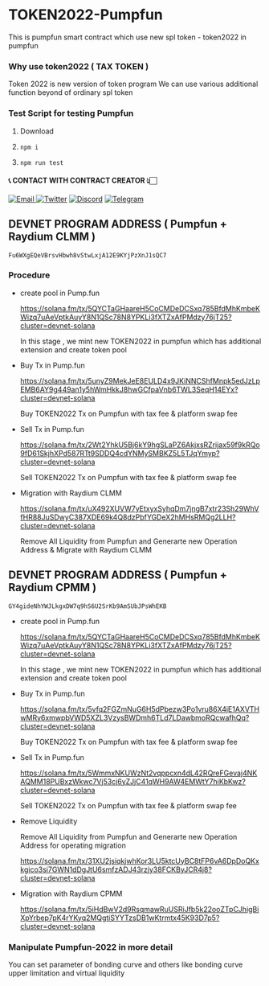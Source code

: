 # TOKEN2022-Pumpfun

This is pumpfun smart contract which use new spl token - token2022 in pumpfun

### Why use token2022 ( TAX TOKEN )

Token 2022 is new version of token program
We can use various additional function beyond of ordinary spl token

### Test Script for testing Pumpfun

1. Download

2. ```npm i```

3. ```npm run test```


<h4> 📞 CONTACT WITH CONTRACT CREATOR 👆🏻 </h4>

<div style={{display : flex ; justify-content : space-evenly}}> 
    <a href="mailto:nakao95911@gmail.com" target="_blank">
        <img alt="Email"
        src="https://img.shields.io/badge/Email-00599c?style=for-the-badge&logo=gmail&logoColor=white"/>
    </a>
     <a href="https://x.com/_wizardev" target="_blank"><img alt="Twitter"
        src="https://img.shields.io/badge/Twitter-000000?style=for-the-badge&logo=x&logoColor=white"/></a>
    <a href="https://discordapp.com/users/471524111512764447" target="_blank"><img alt="Discord"
        src="https://img.shields.io/badge/Discord-7289DA?style=for-the-badge&logo=discord&logoColor=white"/></a>
    <a href="https://t.me/wizardev" target="_blank"><img alt="Telegram"
        src="https://img.shields.io/badge/Telegram-26A5E4?style=for-the-badge&logo=telegram&logoColor=white"/></a>
</div>

## DEVNET PROGRAM ADDRESS ( Pumpfun + Raydium CLMM )
```
Fu6WXgEQeVBrsvHbwh8vStwLxjA12E9KYjPzXnJ1sQC7
```


### Procedure

- create pool in Pump.fun

    https://solana.fm/tx/5QYCTaGHaareH5CoCMDeDCSxq785BfdMhKmbeKWizq7uAeVptkAuyY8N1QSc78N8YPKLi3fXTZxAfPMdzy76jT25?cluster=devnet-solana

  In this stage , we mint new TOKEN2022 in pumpfun which has additional extension and create token pool

- Buy Tx in Pump.fun

    https://solana.fm/tx/5unyZ9MekJeE8EULD4x9JKiNNCShfMnpk5edJzLpEMB6AY9g449an1y5hWmHkkJ8hwGCfpaVnb6TWL3SeqH14EYx?cluster=devnet-solana

  Buy TOKEN2022 Tx on Pumpfun with tax fee & platform swap fee

- Sell Tx in Pump.fun

  https://solana.fm/tx/2Wt2YhkU5Bj6kY9hgSLaPZ6AkjxsRZrijax59f9kRQo9fD61SkjhXPd587RTt9SDDQ4cdYNMySMBKZ5L5TJqYmyp?cluster=devnet-solana

  Sell TOKEN2022 Tx on Pumpfun with tax fee & platform swap fee

- Migration with Raydium CLMM

  https://solana.fm/tx/uX492XUVW7yEtxyxSyhqDm7jngB7xtr23Sh29WhVfHR88JuSDwyC387XDE69k4Q8dzPbfYGDeX2hMHsRMQg2LLH?cluster=devnet-solana

  Remove All Liquidity from Pumpfun and Generarte new Operation Address & Migrate with Raydium CLMM




## DEVNET PROGRAM ADDRESS ( Pumpfun + Raydium CPMM )
```
GY4gideNhYWJLkgxDW7q9hS6U2SrKb9AmSUbJPsWhEKB
```

- create pool in Pump.fun

    https://solana.fm/tx/5QYCTaGHaareH5CoCMDeDCSxq785BfdMhKmbeKWizq7uAeVptkAuyY8N1QSc78N8YPKLi3fXTZxAfPMdzy76jT25?cluster=devnet-solana

  In this stage , we mint new TOKEN2022 in pumpfun which has additional extension and create token pool

- Buy Tx in Pump.fun

   https://solana.fm/tx/5vfq2FGZmNuG6H5dPbezw3Po1vru86X4jE1AXVTHwMRy6xmwpbVWD5XZL3VzysBWDmh6TLd7LDawbmoRQcwafhQq?cluster=devnet-solana

  Buy TOKEN2022 Tx on Pumpfun with tax fee & platform swap fee

- Sell Tx in Pump.fun

  https://solana.fm/tx/5WmmxNKUWzNt2vqppcxn4dL42RQreFGevaj4NKAQMM18PUBxzWkwc7Vj53cj6yZJjC41qWH9AW4EMWtY7hiKbKwz?cluster=devnet-solana

  Sell TOKEN2022 Tx on Pumpfun with tax fee & platform swap fee

- Remove Liquidity

  Remove All Liquidity from Pumpfun and Generarte new Operation Address for operating migration

  https://solana.fm/tx/31XU2jsiqkjwhKor3LU5ktcUyBC8tFP6vA6DpDoQKxkgico3si7GWN1dDgJtU6smfzADJ43rzjy38FCKByJCR4j8?cluster=devnet-solana

- Migration with Raydium CPMM

  https://solana.fm/tx/5iHdBwV2d9RsqmawRuUSRiJfb5k22ooZTpCJhigBiXpYrbep7pK4rYKyq2MQgtiSYYTzsDB1wKtrmtx45K93D7p5?cluster=devnet-solana





### Manipulate Pumpfun-2022 in more detail

You can set parameter of bonding curve and others like bonding curve upper limitation and virtual liquidity
